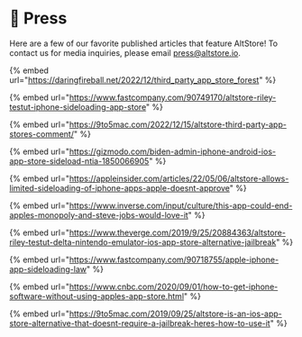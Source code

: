 # 📰 Press

Here are a few of our favorite published articles that feature AltStore! To contact us for media inquiries, please email [press@altstore.io](mailto:press@altstore.io).

{% embed url="https://daringfireball.net/2022/12/third_party_app_store_forest" %}

{% embed url="https://www.fastcompany.com/90749170/altstore-riley-testut-iphone-sideloading-app-store" %}

{% embed url="https://9to5mac.com/2022/12/15/altstore-third-party-app-stores-comment/" %}

{% embed url="https://gizmodo.com/biden-admin-iphone-android-ios-app-store-sideload-ntia-1850066905" %}

{% embed url="https://appleinsider.com/articles/22/05/06/altstore-allows-limited-sideloading-of-iphone-apps-apple-doesnt-approve" %}

{% embed url="https://www.inverse.com/input/culture/this-app-could-end-apples-monopoly-and-steve-jobs-would-love-it" %}

{% embed url="https://www.theverge.com/2019/9/25/20884363/altstore-riley-testut-delta-nintendo-emulator-ios-app-store-alternative-jailbreak" %}

{% embed url="https://www.fastcompany.com/90718755/apple-iphone-app-sideloading-law" %}

{% embed url="https://www.cnbc.com/2020/09/01/how-to-get-iphone-software-without-using-apples-app-store.html" %}

{% embed url="https://9to5mac.com/2019/09/25/altstore-is-an-ios-app-store-alternative-that-doesnt-require-a-jailbreak-heres-how-to-use-it" %}

